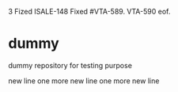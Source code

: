 3
Fized ISALE-148 Fixed #VTA-589.
VTA-590 eof.


dummy
=====

dummy repository for testing purpose

new line
one more new line 
one more new line 
